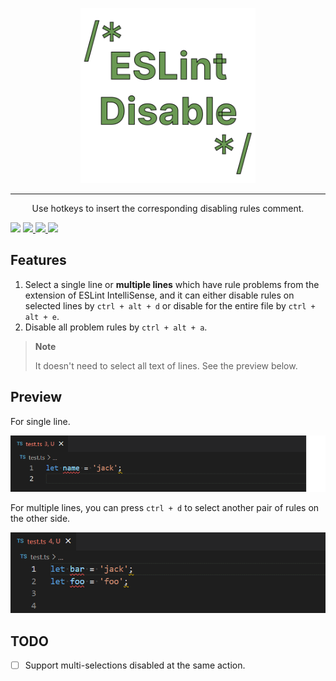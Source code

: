 <p align="center">
  <a href="https://github.com/lvjiaxuan/vscode-eslint-disable" target="_blank">
    <img src="./assets/logo-r.png" alt="vscode-eslint-disable" height="280" width="280" />
  </a>
</p>

<hr />

<p align="center">Use hotkeys to insert the corresponding disabling rules comment.</p>

![](https://github.com/lvjiaxuan/vscode-eslint-disable/actions/workflows/ci.yml/badge.svg)
[![](https://img.shields.io/visual-studio-marketplace/v/lvjiaxuan.vscode-eslint-disable?color=%232ba1f1&logo=visual-studio-code&logoColor=%232ba1f1)
](https://marketplace.visualstudio.com/items?itemName=lvjiaxuan.vscode-eslint-disable)
[![](https://img.shields.io/visual-studio-marketplace/azure-devops/installs/total/lvjiaxuan.vscode-eslint-disable?label=Installs)
](https://marketplace.visualstudio.com/items?itemName=lvjiaxuan.vscode-eslint-disable)
[![](https://img.shields.io/visual-studio-marketplace/azure-devops/installs/total/lvjiaxuan.eslint-disable?label=Deprecated%20Identifier%20Installs)
](https://marketplace.visualstudio.com/items?itemName=lvjiaxuan.eslint-disable)

## Features
1. Select a single line or **multiple lines** which have rule problems from the extension of ESLint IntelliSense, and it can either disable rules on selected lines by `ctrl + alt + d` or disable for the entire file by `ctrl + alt + e`.
2. Disable all problem rules by `ctrl + alt + a`.

> **Note**
>
> It doesn't need to select all text of lines. See the preview below.

## Preview

For single line.

![single](assets/1.gif)

For multiple lines, you can press `ctrl + d` to select another pair of rules on the other side.

![multiple](assets/2.gif)

## TODO

- [ ] Support multi-selections disabled at the same action.
